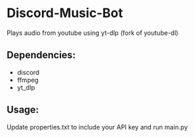 # Discord-Music-Bot
Plays audio from youtube using yt-dlp (fork of youtube-dl)

## Dependencies:
- discord
- ffmpeg
- yt_dlp

## Usage:
Update properties.txt to include your API key and run main.py

